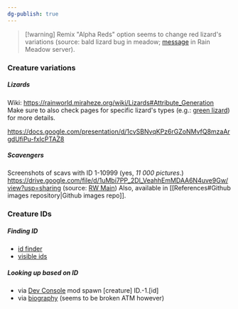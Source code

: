 ```yaml
---
dg-publish: true
---
```

> [!warning] Remix "Alpha Reds" option seems to change red lizard's variations (source: bald lizard bug in meadow; [message](https://discord.com/channels/1094716194180841602/1094730628970320044/1320268178680582215) in Rain Meadow server).

### Creature variations
##### Lizards
Wiki: https://rainworld.miraheze.org/wiki/Lizards#Attribute_Generation
Make sure to also check pages for specific lizard's types (e.g.: [green lizard](https://rainworld.miraheze.org/wiki/Green_Lizard#Variants_&_Attributes)) for more details.

https://docs.google.com/presentation/d/1cvSBNvqKPz6rGZoNMvfQ8mzaArgdUfiPu-fxIcPTAZ8
##### Scavengers
Screenshots of scavs with ID 1-10999 (yes, *11 000 pictures*.)
https://drive.google.com/file/d/1uMbi7PP_2Dl_VeahhEmMDAA6N4uve9Gw/view?usp=sharing
(source: [RW Main](https://discord.com/channels/291184728944410624/385548182102212608/747554089402892298))
Also, available in [[References#Github images repository|Github images repo]].

### Creature IDs

##### Finding ID
- [id finder](https://steamcommunity.com/sharedfiles/filedetails/?id=3040378054)
- [visible ids](https://steamcommunity.com/sharedfiles/filedetails/?id=2934997065)
##### Looking up based on ID
- via [Dev Console](https://steamcommunity.com/sharedfiles/filedetails/?id=2920528044)  mod
spawn \[creature] ID.-1.\[id]
- via [biography](https://steamcommunity.com/sharedfiles/filedetails/?id=2985657499) (seems to be broken ATM however)